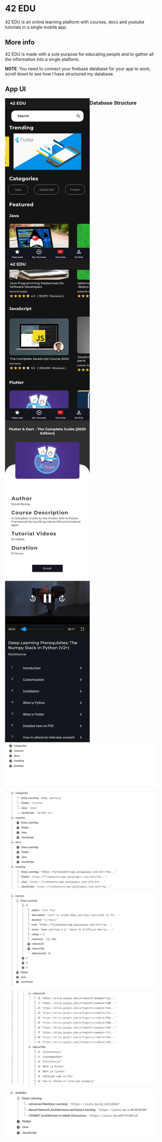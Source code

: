 # 42 EDU

42 EDU is an online learning platform with courses, docs and youtube tutorials in a single mobile app.

## More info

42 EDU is made with a sole purpose for educating people and to gather all the information into a single platform.

**NOTE**: You need to connect your firebase database for your app to work, scroll down to see how I have structured my database.

## App UI

<p float="left">
  <img src="https://github.com/Premmmm/42-EDU-Online-Learning-Platform/blob/master/assets/screenshots/featuredscreen1.jpg" align="left" height="530" width="280" />
  <img src="https://github.com/Premmmm/42-EDU-Online-Learning-Platform/blob/master/assets/screenshots/featuredscreen2.jpg" align="left" height="530" width="280" />
  <img src="https://github.com/Premmmm/42-EDU-Online-Learning-Platform/blob/master/assets/screenshots/courseenroll.jpg" align="left" height="530" width="280" />
</p>

<a href="url"><img src="https://github.com/Premmmm/42-EDU-Online-Learning-Platform/blob/master/assets/screenshots/videoscreen.jpg" align="left" height="530" width="280" style="position: relative top:3px"></a>

### Database Structure<br />

![alt text](https://github.com/Premmmm/42-EDU-Online-Learning-Platform/blob/master/assets/database%20structure/42Edu%20database%201.png?raw=true)

![alt text](https://github.com/Premmmm/42-EDU-Online-Learning-Platform/blob/master/assets/database%20structure/42Edu%20database%202.png?raw=true)

![alt text](https://github.com/Premmmm/42-EDU-Online-Learning-Platform/blob/master/assets/database%20structure/42Edu%20database%203.png?raw=true)

![alt text](https://github.com/Premmmm/42-EDU-Online-Learning-Platform/blob/master/assets/database%20structure/42Edu%20database%204.png?raw=true)

![alt text](https://github.com/Premmmm/42-EDU-Online-Learning-Platform/blob/master/assets/database%20structure/42Edu%20database%205.png?raw=true)

